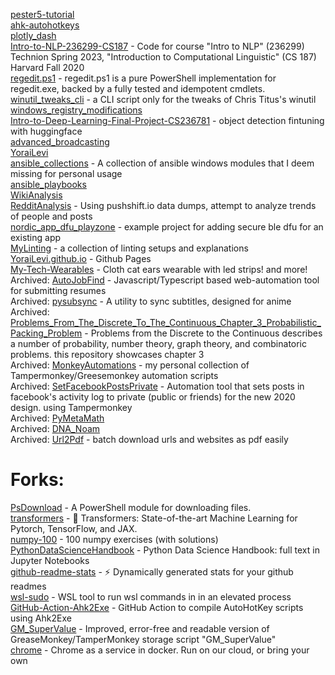 [pester5-tutorial](https://github.com/YoraiLevi/pester5-tutorial)  
[ahk-autohotkeys](https://github.com/YoraiLevi/ahk-autohotkeys)  
[plotly_dash](https://github.com/YoraiLevi/plotly_dash)  
[Intro-to-NLP-236299-CS187](https://github.com/YoraiLevi/Intro-to-NLP-236299-CS187) - Code for course "Intro to NLP" (236299) Technion Spring 2023, "Introduction to Computational Linguistic" (CS 187) Harvard Fall 2020  
[regedit.ps1](https://github.com/YoraiLevi/regedit.ps1) - regedit.ps1 is a pure PowerShell implementation for regedit.exe, backed by a fully tested and idempotent cmdlets.   
[winutil_tweaks_cli](https://github.com/YoraiLevi/winutil_tweaks_cli) - a CLI script only for the tweaks of Chris Titus's winutil  
[windows_registry_modifications](https://github.com/YoraiLevi/windows_registry_modifications)  
[Intro-to-Deep-Learning-Final-Project-CS236781](https://github.com/YoraiLevi/Intro-to-Deep-Learning-Final-Project-CS236781) - object detection fintuning with huggingface  
[advanced_broadcasting](https://github.com/YoraiLevi/advanced_broadcasting)  
[YoraiLevi](https://github.com/YoraiLevi/YoraiLevi)  
[ansible_collections](https://github.com/YoraiLevi/ansible_collections) - A collection of ansible windows modules that I deem missing for personal usage   
[ansible_playbooks](https://github.com/YoraiLevi/ansible_playbooks)  
[WikiAnalysis](https://github.com/YoraiLevi/WikiAnalysis)  
[RedditAnalysis](https://github.com/YoraiLevi/RedditAnalysis) - Using pushshift.io data dumps, attempt to analyze trends of people and posts  
[nordic_app_dfu_playzone](https://github.com/YoraiLevi/nordic_app_dfu_playzone) - example project for adding secure ble dfu for an existing app  
[MyLinting](https://github.com/YoraiLevi/MyLinting) - a collection of linting setups and explanations   
[YoraiLevi.github.io](https://github.com/YoraiLevi/YoraiLevi.github.io) - Github Pages  
[My-Tech-Wearables](https://github.com/YoraiLevi/My-Tech-Wearables) - Cloth cat ears wearable with led strips! and more!  
Archived: [AutoJobFind](https://github.com/YoraiLevi/AutoJobFind) - Javascript/Typescript based web-automation tool for submitting resumes  
Archived: [pysubsync](https://github.com/YoraiLevi/pysubsync) - A utility to sync subtitles, designed for anime  
Archived: [Problems_From_The_Discrete_To_The_Continuous_Chapter_3_Probabilistic_Packing_Problem](https://github.com/YoraiLevi/Problems_From_The_Discrete_To_The_Continuous_Chapter_3_Probabilistic_Packing_Problem) - Problems from  the Discrete to  the Continuous describes a number of probability, number theory, graph  theory, and combinatoric problems. this repository showcases chapter 3  
Archived: [MonkeyAutomations](https://github.com/YoraiLevi/MonkeyAutomations) - my personal collection of Tampermonkey/Greesemonkey automation scripts  
Archived: [SetFacebookPostsPrivate](https://github.com/YoraiLevi/SetFacebookPostsPrivate) - Automation tool that sets posts in facebook's activity log to private (public or friends) for the new 2020 design. using Tampermonkey  
Archived: [PyMetaMath](https://github.com/YoraiLevi/PyMetaMath)  
Archived: [DNA_Noam](https://github.com/YoraiLevi/DNA_Noam)  
Archived: [Url2Pdf](https://github.com/YoraiLevi/Url2Pdf) - batch download urls and websites as pdf easily  
# Forks:
[PsDownload](https://github.com/YoraiLevi/PsDownload) - A PowerShell module for downloading files.  
[transformers](https://github.com/YoraiLevi/transformers) - 🤗 Transformers: State-of-the-art Machine Learning for Pytorch, TensorFlow, and JAX.  
[numpy-100](https://github.com/YoraiLevi/numpy-100) - 100 numpy exercises (with solutions)  
[PythonDataScienceHandbook](https://github.com/YoraiLevi/PythonDataScienceHandbook) - Python Data Science Handbook: full text in Jupyter Notebooks  
[github-readme-stats](https://github.com/YoraiLevi/github-readme-stats) - :zap: Dynamically generated stats for your github readmes  
[wsl-sudo](https://github.com/YoraiLevi/wsl-sudo) - WSL tool to run wsl commands in in an elevated process  
[GitHub-Action-Ahk2Exe](https://github.com/YoraiLevi/GitHub-Action-Ahk2Exe) - GitHub Action to compile AutoHotKey scripts using Ahk2Exe  
[GM_SuperValue](https://github.com/YoraiLevi/GM_SuperValue) - Improved, error-free and readable version of GreaseMonkey/TamperMonkey storage script "GM_SuperValue"  
[chrome](https://github.com/YoraiLevi/chrome) - Chrome as a service in docker. Run on our cloud, or bring your own  
